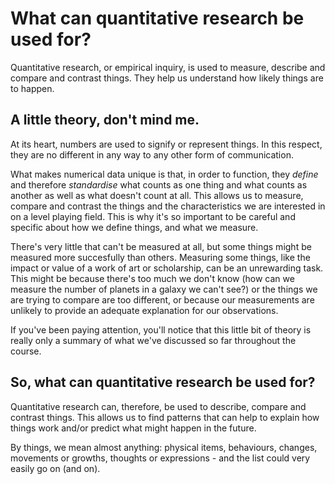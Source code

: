 # What can quantitative research be used for?

Quantitative research, or empirical inquiry, is used to measure, describe and compare and contrast things.  They help us understand how likely things are to happen.

## A little theory, don't mind me.
At its heart, numbers are used to signify or represent things.  In this respect, they are no different in any way to any other form of communication.

What makes numerical data unique is that, in order to function, they _define_ and therefore _standardise_ what counts as one thing and what counts as another as well as what doesn't count at all. This allows us to measure, compare and contrast the things and the characteristics we are interested in on a level playing field.  This is why it's so important to be careful and specific about how we define things, and what we measure.

There's very little that can't be measured at all, but some things might be measured more succesfully than others.  Measuring some things, like the impact or value of a work of art or scholarship, can be an unrewarding task.  This might be because there's too much we don't know (how can we measure the number of planets in a galaxy we can't see?) or the things we are trying to compare are too different, or because our measurements are unlikely to provide an adequate explanation for our observations.

If you've been paying attention, you'll notice that this little bit of theory is really only a summary of what we've discussed so far throughout the course.

## So, what can quantitative research be used for?

Quantitative research can, therefore, be used to describe, compare and contrast things.  This allows us to find patterns that can help to explain how things work and/or predict what might happen in the future.



By things, we mean almost anything: physical items, behaviours, changes, movements or growths, thoughts or expressions - and the list could very easily go on (and on).




